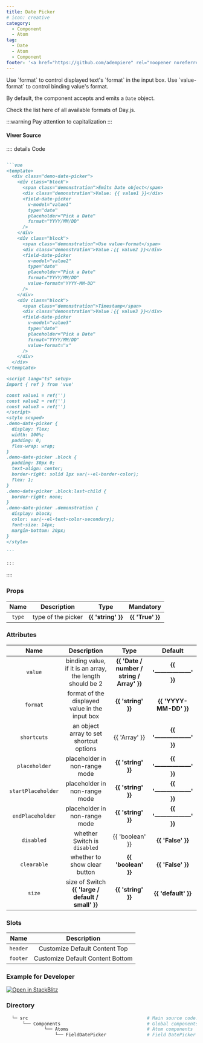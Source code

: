```yaml
---
title: Date Picker
# icon: creative
category:
  - Component
  - Atom
tag:
  - Date
  - Atom
  - Component
footer: '<a href="https://github.com/adempiere" rel="noopener noreferrer" target="_blank">ADempiere Community</a> | <a href="https://www.adempiere.io/about/site">About Site</a>'
---
```


<span>
Use `format` to control displayed text's `format` in the input box. Use `value-format` to control binding value's format.

By default, the component accepts and emits a `Date` object.

Check the list here of all available formats of Day.js.

:::warning
  Pay attention to capitalization
:::

<DateFormats />

#### **Viwer Source**

:::: details Code

````md

```vue
<template>
  <div class="demo-date-picker">
    <div class="block">
      <span class="demonstration">Emits Date object</span>
      <div class="demonstration">Value: {{ value1 }}</div>
      <field-date-picker
        v-model="value1"
        type="date"
        placeholder="Pick a Date"
        format="YYYY/MM/DD"
      />
    </div>
    <div class="block">
      <span class="demonstration">Use value-format</span>
      <div class="demonstration">Value：{{ value2 }}</div>
      <field-date-picker
        v-model="value2"
        type="date"
        placeholder="Pick a Date"
        format="YYYY/MM/DD"
        value-format="YYYY-MM-DD"
      />
    </div>
    <div class="block">
      <span class="demonstration">Timestamp</span>
      <div class="demonstration">Value：{{ value3 }}</div>
      <field-date-picker
        v-model="value3"
        type="date"
        placeholder="Pick a Date"
        format="YYYY/MM/DD"
        value-format="x"
      />
    </div>
  </div>
</template>

<script lang="ts" setup>
import { ref } from 'vue'

const value1 = ref('')
const value2 = ref('')
const value3 = ref('')
</script>
<style scoped>
.demo-date-picker {
  display: flex;
  width: 100%;
  padding: 0;
  flex-wrap: wrap;
}
.demo-date-picker .block {
  padding: 30px 0;
  text-align: center;
  border-right: solid 1px var(--el-border-color);
  flex: 1;
}
.demo-date-picker .block:last-child {
  border-right: none;
}
.demo-date-picker .demonstration {
  display: block;
  color: var(--el-text-color-secondary);
  font-size: 14px;
  margin-bottom: 20px;
}
</style>

```

:::
````

::::

### **Props**

  |   Name    | Description | Type  | Mandatory |
  | :---------: | :-----------: | :-----------------: | :-----------: |
  |    `type`  | type of the picker  | <el-tag effect="Light">  **{{ 'string' }}** </el-tag>  |  <el-tag effect="dark" round > **{{ 'True' }}** </el-tag> |

### **Attributes**

  |   Name    | Description | Type   | Default |
  | :---------: | :-----------: | :-----------------: | :-----------: |
  | `value`    |  binding value, if it is an array, the length should be 2 | <el-tag effect="Light"> <el-tag effect="Light">  **{{ 'Date / number / string / Array' }}** </el-tag></el-tag> | <el-tag effect="dark" round > **{{ '——————' }}** </el-tag> |
  | `format`    |  format of the displayed value in the input box  | <el-tag effect="Light"> <el-tag effect="Light">  ****{{ 'string' }}**** </el-tag></el-tag> | <el-tag effect="dark" round > **{{ 'YYYY-MM-DD' }}** </el-tag> |
  | `shortcuts` |  an object array to set shortcut options  | <el-tag effect="Light"> {{ 'Array' }} </el-tag> | <el-tag effect="dark" round> **{{ '——————' }}** </el-tag> |
  | `placeholder`    |  placeholder in non-range mode  | <el-tag effect="Light"> <el-tag effect="Light">  **{{ 'string' }}** </el-tag></el-tag> | <el-tag effect="dark" round > **{{ '——————' }}** </el-tag> |
  | `startPlaceholder`    |  placeholder in non-range mode  | <el-tag effect="Light"> <el-tag effect="Light">  **{{ 'string' }}** </el-tag></el-tag> | <el-tag effect="dark" round > **{{ '——————' }}** </el-tag> |
  | `endPlaceholder`    |  placeholder in non-range mode  | <el-tag effect="Light"> <el-tag effect="Light">  **{{ 'string' }}** </el-tag></el-tag> | <el-tag effect="dark" round > **{{ '——————' }}** </el-tag> |
  | `disabled`    |  whether Switch is `disabled`  | <el-tag effect="Light"> <el-tag effect="Light">  {{ 'boolean' }} </el-tag></el-tag> | <el-tag effect="dark" round > **{{ 'False' }}** </el-tag> |
  | `clearable`    |  whether to show clear button  | <el-tag effect="Light"> <el-tag effect="Light">  **{{ 'boolean' }}** </el-tag></el-tag> | <el-tag effect="dark" round > **{{ 'False' }}** </el-tag> |
  | `size`    |  size of Switch <el-tag effect=Light> **{{ 'large / default / small' }}**</el-tag>  | <el-tag effect="Light"> <el-tag effect="Light">  ****{{ 'string' }}**** </el-tag></el-tag> | <el-tag effect="dark" round > **{{ 'default' }}** </el-tag> |

### Slots

|   Name    | Description |
| :---------: | :-----------: |
| `header` | Customize Default Content Top |
| `footer` | Customize Default Content Bottom |


### **Example for Developer**


[![Open in StackBlitz](https://developer.stackblitz.com/img/open_in_stackblitz.svg)](https://stackblitz.com/edit/fields-date-picker?file=app.vue)


### **Directory**


```bash
  └─ src                                            # Main source code.
      └── Components                                # Global components
              └── Atoms                             # Atom components
                  └── FieldDatePicker               # Field DatePicker specific components.
```




</span>

<style>
	:root {
	--content-width: 1300px !important;
	}
</style>
